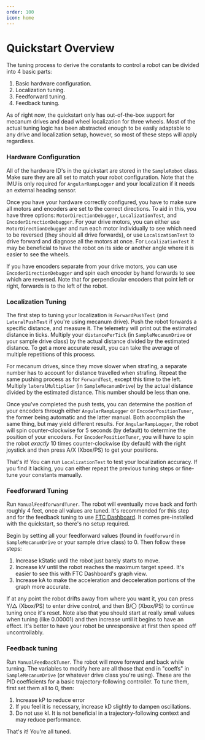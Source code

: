 ```yaml
---
order: 100
icon: home
---
```


# Quickstart Overview

The tuning process to derive the constants to control a robot can be divided into 4 basic parts:

1. Basic hardware configuration.
2. Localization tuning.
3. Feedforward tuning.
4. Feedback tuning.

As of right now, the quickstart only has out-of-the-box support for mecanum drives and dead wheel localization for three wheels. Most of the actual tuning logic has been abstracted enough to be easily adaptable to any drive and localization setup, however, so most of these steps will apply regardless.

### Hardware Configuration

All of the hardware ID's in the quickstart are stored in the `SampleRobot` class. Make sure they are all set to match your robot configuration. Note that the IMU is only required for `AngularRampLogger` and your localization if it needs an external heading sensor.

Once you have your hardware correctly configured, you have to make sure all motors and encoders are set to the correct directions. To aid in this, you have three options: `MotorDirectionDebugger`, `LocalizationTest`, and `EncoderDirectionDebugger`. For your drive motors, you can either use `MotorDirectionDebugger` and run each motor individually to see which need to be reversed (they should all drive forwards), or use `LocalizationTest` to drive forward and diagnose all the motors at once. For `LocalizationTest` it may be beneficial to have the robot on its side or another angle where it is easier to see the wheels.

If you have encoders separate from your drive motors, you can use `EncoderDirectionDebugger` and spin each encoder by hand forwards to see which are reversed. Note that for perpendicular encoders that point left or right, forwards is to the left of the robot.


### Localization Tuning

The first step to tuning your localization is `ForwardPushTest` (and `LateralPushTest` if you're using mecanum drive). Push the robot forwards a specific distance, and measure it. The telemetry will print out the estimated distance in ticks. Multiply your `distancePerTick` (in `SampleMecanumDrive` or your sample drive class) by the actual distance divided by the estimated distance. To get a more accurate result, you can take the average of multiple repetitions of this process.

For mecanum drives, since they move slower when strafing, a separate number has to account for distance travelled when strafing. Repeat the same pushing process as for `ForwardTest`, except this time to the left. Multiply `lateralMultiplier` (in `SampleMecanumDrive`) by the actual distance divided by the estimated distance. This number should be less than one.

Once you've completed the push tests, you can determine the position of your encoders through either `AngularRampLogger` or `EncoderPositionTuner`, the former being automatic and the latter manual. Both accomplish the same thing, but may yield different results. For `AngularRampLogger`, the robot will spin counter-clockwise for 5 seconds (by default) to determine the position of your encoders. For `EncoderPositionTuner`, you will have to spin the robot *exactly* 10 times counter-clockwise (by default) with the right joystick and then press A/X (Xbox/PS) to get your positions.

That's it! You can run `LocalizationTest` to test your localization accuracy. If you find it lacking, you can either repeat the previous tuning steps or fine-tune your constants manually.

### Feedforward Tuning

Run `ManualFeedforwardTuner`. The robot will eventually move back and forth roughly 4 feet, once all values are tuned. It's recommended for this step and for the feedback tuning to use [FTC Dashboard](https://github.com/acmerobotics/ftc-dashboard). It comes pre-installed with the quickstart, so there's no setup required.

Begin by setting all your feedforward values (found in `feedforward` in `SampleMecanumDrive` or your sample drive class) to 0. Then follow these steps:

1. Increase kStatic until the robot just barely starts to move.
2. Increase kV until the robot reaches the maximum target speed. It's easier to see this with FTC Dashboard's graph view.
3. Increase kA to make the acceleration and decceleration portions of the graph more accurate.

If at any point the robot drifts away from where you want it, you can press Y/△ (Xbox/PS) to enter drive control, and then B/〇 (Xbox/PS) to continue tuning once it's reset. Note also that you should start at really small values when tuning (like 0.00001) and then increase until it begins to have an effect. It's better to have your robot be unresponsive at first then speed off uncontrollably.

### Feedback tuning

Run `ManualFeedbackTuner`. The robot will move forward and back while turning. The variables to modify here are all those that end in "coeffs" in `SampleMecanumDrive` (or whatever drive class you're using). These are the PID coefficients for a basic trajectory-following controller. To tune them, first set them all to 0, then:

1. Increase kP to reduce error
2. If you feel it is necessary, increase kD slightly to dampen oscillations.
3. Do not use kI. It is not beneficial in a trajectory-following context and may reduce performance.

That's it! You're all tuned.